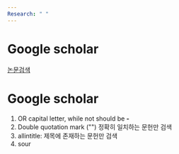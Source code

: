 ```yaml
---
Research: " "
---
```

# Google scholar

[논문검색](https://www.youtube.com/watch?v=YUeOE-u3J8I)
# Google scholar
1. OR capital letter, while not should be **-**
2. Double quotation mark ("") 정확히 일치하는 문헌만 검색
3. allintitle: 제목에 존재하는 문헌만 검색
4. sour